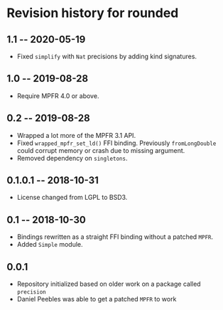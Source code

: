 # Revision history for rounded

## 1.1 -- 2020-05-19

* Fixed `simplify` with `Nat` precisions by adding kind signatures.

## 1.0 -- 2019-08-28

* Require MPFR 4.0 or above.

## 0.2 -- 2019-08-28

* Wrapped a lot more of the MPFR 3.1 API.
* Fixed `wrapped_mpfr_set_ld()` FFI binding.  Previously `fromLongDouble`
  could corrupt memory or crash due to missing argument.
* Removed dependency on `singletons`.

## 0.1.0.1 -- 2018-10-31

* License changed from LGPL to BSD3.

## 0.1 -- 2018-10-30

* Bindings rewritten as a straight FFI binding without a patched `MPFR`.
* Added `Simple` module.

## 0.0.1

* Repository initialized based on older work on a package called `precision`
* Daniel Peebles was able to get a patched `MPFR` to work
